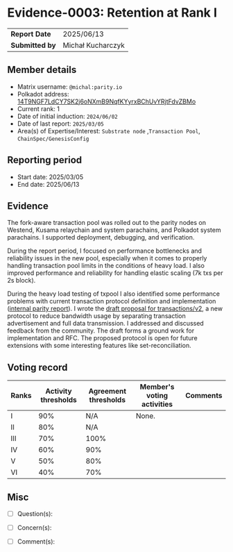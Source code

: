 # Evidence-0003: Retention at Rank I

|                 |                                                                                             |
| --------------- | ------------------------------------------------------------------------------------------- |
| **Report Date** | 2025/06/13
| **Submitted by**| Michał Kucharczyk                                                                           |


## Member details

- Matrix username: `@michal:parity.io`
- Polkadot address: [14T9NGF7LdCY7SK2j6oNXmB9NqfKYyrxBChUvYRjtFdvZBMo](https://collectives.statescan.io/#/accounts/14T9NGF7LdCY7SK2j6oNXmB9NqfKYyrxBChUvYRjtFdvZBMo)
- Current rank: 1
- Date of initial induction: `2024/06/02`
- Date of last report: `2025/03/05`
- Area(s) of Expertise/Interest: `Substrate node` ,`Transaction Pool`, `ChainSpec/GenesisConfig`


## Reporting period

- Start date: 2025/03/05
- End date: 2025/06/13

## Evidence

The fork-aware transaction pool was rolled out to the parity nodes on Westend, Kusama relaychain and system parachains, and Polkadot system parachains. I supported deployment, debugging, and verification.

During the report period, I focused on performance bottlenecks and reliability issues in the new pool, especially when it comes to properly handling transaction pool limits in the conditions of heavy load. I also improved performance and reliability for handling elastic scaling (7k txs per 2s block).

During the heavy load testing of txpool I also identified some performance problems with current transaction protocol definition and implementation ([internal parity report](https://github.com/paritytech-secops/eng_findings/issues/12)). I wrote the [draft proposal for transactions/v2](https://github.com/paritytech/polkadot-sdk/pull/8128/), a new protocol to reduce bandwidth usage by separating transaction advertisement and full data transmission. I addressed and discussed feedback from the community. The draft forms a ground work for implementation and RFC. The proposed protocol is open for future extensions with some interesting features like set-reconciliation.

## Voting record

|  Ranks | Activity thresholds | Agreement thresholds | Member's voting activities | Comments |
|---|---|---|---|---|
|I  |90%   |N/A   | None. |   |
|II |80%   |N/A   |   |  |
|III|70%   |100%  |   |  |
|IV |60%   |90%   |   |  |
|V  |50%   |80%   |   |  |
|VI |40%   |70%   |   |  |


## Misc

- [ ] Question(s): 

- [ ] Concern(s): 

- [ ] Comment(s): 

